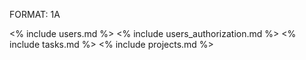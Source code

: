 FORMAT: 1A

<% include users.md %>
<% include users_authorization.md %>
<% include tasks.md %>
<% include projects.md %>

